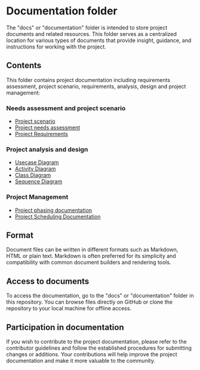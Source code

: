 # Documentation folder

The "docs" or "documentation" folder is intended to store project documents and related resources. This folder serves as a centralized location for various types of documents that provide insight, guidance, and instructions for working with the project.

## Contents

This folder contains project documentation including requirements assessment, project scenario, requirements, analysis, design and project management:

### Needs assessment and project scenario

- [Project scenario](SCENARIO.md)
- [Project needs assessment](RERUIREMENTS.md)
- [Project Requirements]()

### Project analysis and design

- [Usecase Diagram]()
- [Activity Diagram]()
- [Class Diagram]()
- [Sequence Diagram]()

### Project Management

- [Project phasing documentation]()
- [Project Scheduling Documentation]()

## Format

Document files can be written in different formats such as Markdown, HTML or plain text. Markdown is often preferred for its simplicity and compatibility with common document builders and rendering tools.

## Access to documents

To access the documentation, go to the "docs" or "documentation" folder in this repository. You can browse files directly on GitHub or clone the repository to your local machine for offline access.

## Participation in documentation

If you wish to contribute to the project documentation, please refer to the contributor guidelines and follow the established procedures for submitting changes or additions. Your contributions will help improve the project documentation and make it more valuable to the community.
